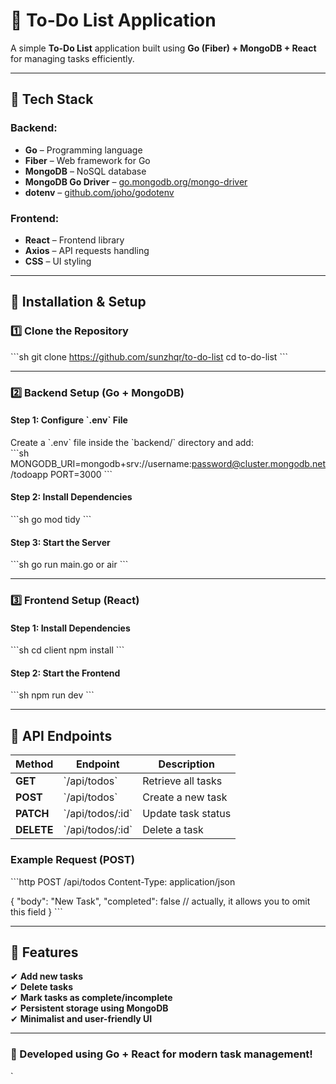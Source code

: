 # 📝 To-Do List Application

A simple **To-Do List** application built using **Go (Fiber) + MongoDB + React** for managing tasks efficiently.

---

## 📌 Tech Stack  

### Backend:  
- **Go** – Programming language  
- **Fiber** – Web framework for Go  
- **MongoDB** – NoSQL database  
- **MongoDB Go Driver** – [go.mongodb.org/mongo-driver](https://pkg.go.dev/go.mongodb.org/mongo-driver)  
- **dotenv** – [github.com/joho/godotenv](https://github.com/joho/godotenv)  

### Frontend:  
- **React** – Frontend library  
- **Axios** – API requests handling  
- **CSS** – UI styling  

---

## 📂 Installation & Setup  

### 1️⃣ Clone the Repository  
\`\`\`sh
git clone https://github.com/sunzhqr/to-do-list
cd to-do-list
\`\`\`

---

### 2️⃣ Backend Setup (Go + MongoDB)  

#### **Step 1: Configure \`.env\` File**  
Create a \`.env\` file inside the \`backend/\` directory and add:  
\`\`\`sh
MONGODB_URI=mongodb+srv://username:password@cluster.mongodb.net/todoapp
PORT=3000
\`\`\`

#### **Step 2: Install Dependencies**  
\`\`\`sh
go mod tidy
\`\`\`

#### **Step 3: Start the Server**  
\`\`\`sh
go run main.go
or 
air
\`\`\`

---

### 3️⃣ Frontend Setup (React)  

#### **Step 1: Install Dependencies**  
\`\`\`sh
cd client
npm install
\`\`\`

#### **Step 2: Start the Frontend**  
\`\`\`sh
npm run dev
\`\`\`

---

## 📌 API Endpoints  

| Method  | Endpoint        | Description            |
|---------|---------------|------------------------|
| **GET**  | \`/api/todos\`     | Retrieve all tasks  |
| **POST** | \`/api/todos\`     | Create a new task   |
| **PATCH** | \`/api/todos/:id\` | Update task status |
| **DELETE** | \`/api/todos/:id\` | Delete a task      |

### Example Request (POST)
\`\`\`http
POST /api/todos
Content-Type: application/json

{
  "body": "New Task",
  "completed": false // actually, it allows you to omit this field
}
\`\`\`

---

## 📌 Features  

✔ **Add new tasks**  
✔ **Delete tasks**  
✔ **Mark tasks as complete/incomplete**  
✔ **Persistent storage using MongoDB**  
✔ **Minimalist and user-friendly UI**  

---

### 🚀 Developed using **Go + React** for modern task management!  
`
